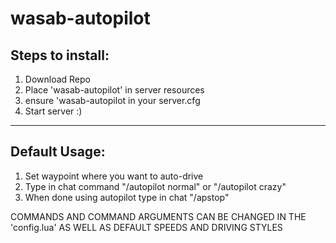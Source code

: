 # wasab-autopilot

Steps to install:
-----------------
1. Download Repo
2. Place 'wasab-autopilot' in server resources
3. ensure 'wasab-autopilot in your server.cfg
4. Start server :)
----------------



Default Usage:
----------------
1. Set waypoint where you want to auto-drive
2. Type in chat command "/autopilot normal" or "/autopilot crazy"
3. When done using autopilot type in chat "/apstop"


COMMANDS AND COMMAND ARGUMENTS CAN BE CHANGED IN THE 'config.lua' AS WELL AS DEFAULT SPEEDS AND DRIVING STYLES

